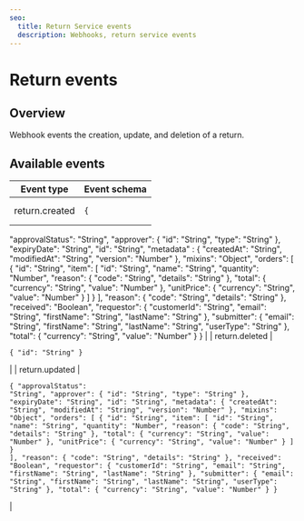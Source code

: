 ```yaml
---
seo:
  title: Return Service events
  description: Webhooks, return service events
---
```


# Return events

## Overview

Webhook events the creation, update, and deletion of a return.

## Available events

| Event type     | Event schema                                                                                                                                                                                                                                                                                                                                                                                                                                                                                                                                                                                                                                                                                                                                                                                                                                                                                                                                                                                                                                                                                                                                                                                                                                                                          |
| -------------- | ------------------------------------------------------------------------------------------------------------------------------------------------------------------------------------------------------------------------------------------------------------------------------------------------------------------------------------------------------------------------------------------------------------------------------------------------------------------------------------------------------------------------------------------------------------------------------------------------------------------------------------------------------------------------------------------------------------------------------------------------------------------------------------------------------------------------------------------------------------------------------------------------------------------------------------------------------------------------------------------------------------------------------------------------------------------------------------------------------------------------------------------------------------------------------------------------------------------------------------------------------------------------------------- |
| return.created | <pre class="language-json"><code class="lang-json">{
  "approvalStatus": "String",
  "approver": {
    "id": "String",
    "type": "String"
  },
  "expiryDate": "String",
  "id": "String",
  "metadata" : {
    "createdAt": "String",
    "modifiedAt": "String",
    "version": "Number"
  },
  "mixins": "Object",
  "orders": [
    {
        "id": "String",
        "item": [
            "id": "String",
            "name": "String",
            "quantity": "Number",
            "reason": {
                "code": "String",
                "details": "String"
            },
            "total": {
                "currency": "String",
                "value": "Number"
            },
            "unitPrice": {
                "currency": "String",
                "value": "Number"
            }
        ]
    }
  ],
  "reason": {
    "code": "String",
    "details": "String"
  },
  "received": "Boolean",
  "requestor": {
    "customerId": "String",
    "email": "String",
    "firstName": "String",
    "lastName": "String"
  },
  "submitter": {
    "email": "String",
    "firstName": "String",
    "lastName": "String",
    "userType": "String"
  },
  "total": {
    "currency": "String",
    "value": "Number"
  }
}
</code></pre> |
| return.deleted | <pre class="language-json"><code class="lang-json">{
  "id": "String"
}
</code></pre>                                                                                                                                                                                                                                                                                                                                                                                                                                                                                                                                                                                                                                                                                                                                                                                                                                                                                                                                                                                                                                                                                                                                                                                                 |
| return.updated | <pre class="language-json"><code class="lang-json">{
  "approvalStatus": "String",
  "approver": {
    "id": "String",
    "type": "String"
  },
  "expiryDate": "String",
  "id": "String",
  "metadata": {
    "createdAt": "String",
    "modifiedAt": "String",
    "version": "Number"
  },
  "mixins": "Object",
  "orders": [
    {
        "id": "String",
        "item": [
            "id": "String",
            "name": "String",
            "quantity": "Number",
            "reason": {
                "code": "String",
                "details": "String"
            },
            "total": {
                "currency": "String",
                "value": "Number"
            },
            "unitPrice": {
                "currency": "String",
                "value": "Number"
            }
        ]
    }
  ],
  "reason": {
    "code": "String",
    "details": "String"
  },
  "received": "Boolean",
  "requestor": {
    "customerId": "String",
    "email": "String",
    "firstName": "String",
    "lastName": "String"
  },
  "submitter": {
    "email": "String",
    "firstName": "String",
    "lastName": "String",
    "userType": "String"
  },
  "total": {
    "currency": "String",
    "value": "Number"
  }
}
</code></pre>  |
